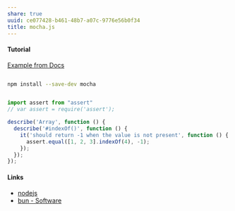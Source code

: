 ```yaml
---
share: true
uuid: ce077428-b461-48b7-a07c-9776e56b0f34
title: mocha.js
---
```

#### Tutorial

[Example from Docs](https://mochajs.org/#getting-started)

```bash

npm install --save-dev mocha

```

```js

import assert from "assert"
// var assert = require('assert');

describe('Array', function () {
  describe('#indexOf()', function () {
    it('should return -1 when the value is not present', function () {
      assert.equal([1, 2, 3].indexOf(4), -1);
    });
  });
});
```

#### Links

* [nodejs](../94377dc4-14fb-44cd-9892-4cf3cff78726)
* [bun - Software](../1478d18f-0019-4585-bdeb-ca090e97bbfa)